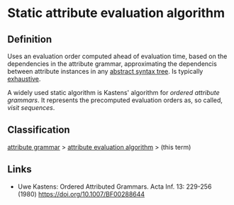 # Static attribute evaluation algorithm
## Definition
Uses an evaluation order computed ahead of evaluation time, based on the dependencies in the attribute grammar, approximating the dependencis between attribute instances in any [abstract syntax tree](abstract_syntax_tree.md). Is typically [exhaustive](exhaustive_attribute_evaluation.md).

A widely used static algorithm is Kastens' algorithm for *ordered attribute grammars*. It represents the precomputed evaluation
orders as, so called, *visit sequences*.

## Classification
[attribute grammar](attribute_grammar.md) \> [attribute evaluation algorithm](attribute_evaluation_algorithm.md) \> (this term)

## Links
* Uwe Kastens: Ordered Attributed Grammars. Acta Inf. 13: 229-256 (1980) https://doi.org/10.1007/BF00288644
